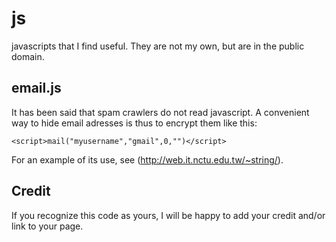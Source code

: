 # js
javascripts that I find useful. They are not my own, but are in the public domain.

## email.js
It has been said that spam crawlers do not read javascript. A convenient way to hide email adresses is thus to encrypt them like this:

    <script>mail("myusername","gmail",0,"")</script>

For an example of its use, see (http://web.it.nctu.edu.tw/~string/).

## Credit
If you recognize this code as yours, I will be happy to add your credit and/or link to your page.
